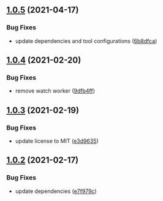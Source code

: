 ## [1.0.5](https://github.com/valverdealbo/workers/compare/v1.0.4...v1.0.5) (2021-04-17)


### Bug Fixes

* update dependencies and tool configurations ([6b8dfca](https://github.com/valverdealbo/workers/commit/6b8dfca30462fc9071ae58e72c112cc6b9b60f9f))

## [1.0.4](https://github.com/valverdealbo/workers/compare/v1.0.3...v1.0.4) (2021-02-20)


### Bug Fixes

* remove watch worker ([9dfb4ff](https://github.com/valverdealbo/workers/commit/9dfb4ffabcc34c66c51ff3ed7cc73058aea9f4ff))

## [1.0.3](https://github.com/valverdealbo/workers/compare/v1.0.2...v1.0.3) (2021-02-19)


### Bug Fixes

* update license to MIT ([e3d9635](https://github.com/valverdealbo/workers/commit/e3d9635e1fb1291e45453d0ef98fcbd2416023cd))

## [1.0.2](https://github.com/valverdealbo/workers/compare/v1.0.1...v1.0.2) (2021-02-17)


### Bug Fixes

* update dependencies ([e7f979c](https://github.com/valverdealbo/workers/commit/e7f979c2fdb898f7f8626e674986356d5ebb93b4))
